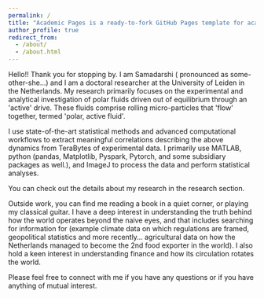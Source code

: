 ```yaml
---
permalink: /
title: "Academic Pages is a ready-to-fork GitHub Pages template for academic personal websites"
author_profile: true
redirect_from: 
  - /about/
  - /about.html
---
```

Hello!! Thank you for stopping by. I am Samadarshi ( pronounced as some-other-she…) and I am a  doctoral researcher at the University of Leiden in the Netherlands. My research primarily focuses on the experimental and analytical investigation of polar fluids driven out of equilibrium through an 'active' drive.  These fluids comprise rolling micro-particles that 'flow' together, termed 'polar, active fluid'.

I use state-of-the-art statistical methods and advanced computational workflows to extract meaningful correlations describing the above dynamics from TeraBytes of experimental data.  I primarily use MATLAB, python (pandas, Matplotlib, Pyspark, Pytorch, and some subsidiary packages as well.), and ImageJ to process the data and perform statistical analyses. 

You can check out the details about my research in the research section. 

Outside work, you can find me reading a book in a quiet corner, or playing my classical guitar. I have a deep interest in understanding the truth behind how the world operates beyond the naive eyes, and that includes searching for information for (example climate data on which regulations are framed, geopolitical statistics and  more recently… agricultural data on how the Netherlands managed to become the 2nd food exporter in the world). I also hold a keen interest in understanding finance and how its circulation rotates the world.

Please feel free to connect with me if you have any questions or if you have anything of mutual interest. 

